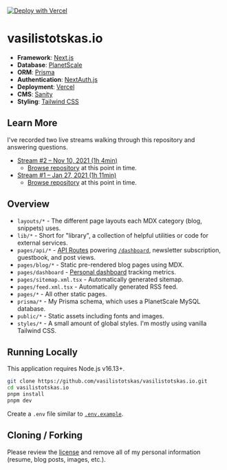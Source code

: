 [![Deploy with Vercel](https://vercel.com/button)](https://vercel.com/new/clone?repository-url=https%3A%2F%2Fgithub.com%2Fvasilistotskas%2Fvasilistotskas.io&env=NEXT_PUBLIC_SANITY_PROJECT_ID,NEXT_PUBLIC_SANITY_DATASET,SANITY_API_TOKEN,SANITY_PREVIEW_SECRET,SANITY_STUDIO_REVALIDATE_SECRET&envDescription=These%20values%20are%20needed%20to%20connect%20to%20Sanity%20and%20fetch%20content%20for%20blog%20posts.)

# vasilistotskas.io

-   **Framework**: [Next.js](https://nextjs.org/)
-   **Database**: [PlanetScale](https://planetscale.com)
-   **ORM**: [Prisma](https://prisma.io/)
-   **Authentication**: [NextAuth.js](https://next-auth.js.org/)
-   **Deployment**: [Vercel](https://vercel.com)
-   **CMS**: [Sanity](https://www.sanity.io/)
-   **Styling**: [Tailwind CSS](https://tailwindcss.com/)

## Learn More

I've recorded two live streams walking through this repository and answering questions.

-   [Stream #2 – Nov 10, 2021 (1h 4min)](https://www.youtube.com/watch?v=WZZFW5xDjJ4)
    -   [Browse repository](https://github.com/vasilistotskas/vasilistotskas.io/tree/747479118497d31433cb78ced5c1628ed5d1583b) at this point in time.
-   [Stream #1 – Jan 27, 2021 (1h 11min)](https://www.youtube.com/watch?v=xXQsF0q8KUg)
    -   [Browse repository](https://github.com/vasilistotskas/vasilistotskas.io/tree/568df6d056a4f7ea6f10fab07786c8ec6cbbddde) at this point in time.

## Overview

-   `layouts/*` - The different page layouts each MDX category (blog, snippets) uses.
-   `lib/*` - Short for "library", a collection of helpful utilities or code for external services.
-   `pages/api/*` - [API Routes](https://nextjs.org/docs/api-routes/introduction) powering [`/dashboard`](https://vasilistotskas.io/dashboard), newsletter subscription, guestbook, and post views.
-   `pages/blog/*` - Static pre-rendered blog pages using MDX.
-   `pages/dashboard` - [Personal dashboard](https://vasilistotskas.io/dashboard) tracking metrics.
-   `pages/sitemap.xml.tsx` - Automatically generated sitemap.
-   `pages/feed.xml.tsx` - Automatically generated RSS feed.
-   `pages/*` - All other static pages.
-   `prisma/*` - My Prisma schema, which uses a PlanetScale MySQL database.
-   `public/*` - Static assets including fonts and images.
-   `styles/*` - A small amount of global styles. I'm mostly using vanilla Tailwind CSS.

## Running Locally

This application requires Node.js v16.13+.

```bash
git clone https://github.com/vasilistotskas/vasilistotskas.io.git
cd vasilistotskas.io
pnpm install
pnpm dev
```

Create a `.env` file similar to [`.env.example`](https://github.com/vasilistotskas/vasilistotskas.io/blob/main/.env.example).

## Cloning / Forking

Please review the [license](https://github.com/vasilistotskas/vasilistotskas.io/blob/main/LICENSE.txt) and remove all of my personal information (resume, blog posts, images, etc.).
